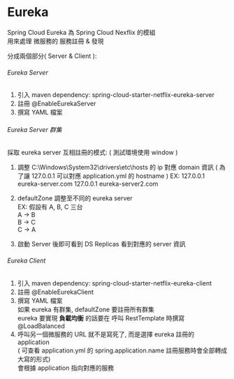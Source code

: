 # Eureka

Spring Cloud Eureka 為 Spring Cloud Nexflix 的模組 <br>
用來處理 微服務的 服務註冊 & 發現 <br>

分成兩個部分( Server & Client ):

###### Eureka Server

1. 引入 maven dependency: spring-cloud-starter-netflix-eureka-server
2. 註冊 @EnableEurekaServer
3. 撰寫 YAML 檔案
	
###### Eureka Server 群集 
採取 eureka server 互相註冊的模式: ( 測試環境使用 window )

1. 調整 C:\Windows\System32\drivers\etc\hosts 的 ip 對應 domain 資訊
( 為了讓 127.0.0.1 可以對應 application.yml 的 hostname )
EX: 
 127.0.0.1 eureka-server.com
 127.0.0.1 eureka-server2.com
	   
2. defaultZone 調整至不同的 eureka server <br>
	   EX: 假設有 A, B, C 三台 <br>
	       A -> B <br>
	       B -> C <br>
	       C -> A <br>
3. 啟動 Server 後即可看到 DS Replicas 看到對應的 server 資訊       

###### Eureka Client
1. 引入 maven dependency: spring-cloud-starter-netflix-eureka-client <br>
2. 註冊 @EnableEurekaClient <br>
3. 撰寫 YAML 檔案 <br>
  如果 eureka 有群集, defaultZone 要註冊所有群集 <br>
  eureka 要實現 **負載均衡** 的話要在 呼叫 RestTemplate 時撰寫 @LoadBalanced <br>
4. 呼叫另一個微服務的 URL 就不是寫死了, 而是選擇 eureka 註冊的 application <br>
   ( 可查看 application.yml 的 spring.application.name 註冊服務時會全部轉成大寫的形式) <br>
   會根據 application 指向對應的服務

